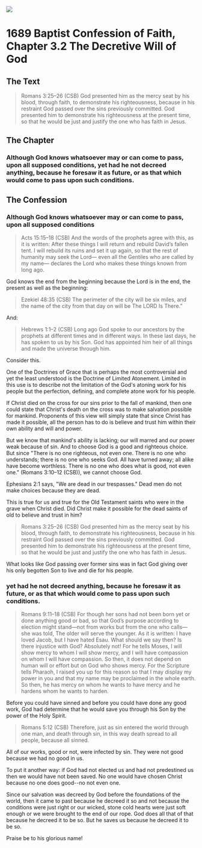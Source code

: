<img class="intro-right" src="/images/art-1689.png">

# 1689 Baptist Confession of Faith, Chapter 3.2 The Decretive Will of God

## The Text

>Romans 3:25–26 (CSB) God presented him as the mercy seat by his blood, through faith, to demonstrate his righteousness, because in his restraint God passed over the sins previously committed. God presented him to demonstrate his righteousness at the present time, so that he would be just and justify the one who has faith in Jesus.

## The Chapter

### Although God knows whatsoever may or can come to pass, upon all supposed conditions, yet had he not decreed anything, because he foresaw it as future, or as that which would come to pass upon such conditions.

## The Confession

### Although God knows whatsoever may or can come to pass, upon all supposed conditions

>Acts 15:15–18 (CSB) And the words of the prophets agree with this, as it is written: After these things I will return and rebuild David’s fallen tent. I will rebuild its ruins and set it up again, so that the rest of humanity may seek the Lord— even all the Gentiles who are called by my name— declares the Lord who makes these things known from long ago.

God knows the end from the beginning because the Lord is in the end, the present as well as the beginning:

>Ezekiel 48:35 (CSB) The perimeter of the city will be six miles, and the name of the city from that day on will be The LORD Is There.”

And:

>Hebrews 1:1–2 (CSB) Long ago God spoke to our ancestors by the prophets at different times and in different ways. In these last days, he has spoken to us by his Son. God has appointed him heir of all things and made the universe through him.

Consider this.

One of the Doctrines of Grace that is perhaps the most controversial and yet the least understood is the Doctrine of Limited Atonement. Limited in this use is to describe not the limitation of the God's atoning work for his people but the perfection, defining, and complete atone work for his people.

If Christ died on the cross for our sins prior to the fall of mankind, then one could state that Christ's death on the cross was to make salvation possible for mankind. Proponents of this view will simply state that since Christ has made it possible, all the person has to do is believe and trust him within their own ability and will and power.

But we know that mankind's ability is lacking; our will marred and our power weak because of sin. And to choose God is a good and righteous choice. But since "There is no one righteous, not even one. There is no one who understands; there is no one who seeks God. All have turned away; all alike have become worthless. There is no one who does what is good, not even one." (Romans 3:10–12 (CSB)), we cannot choose God.

Ephesians 2:1 says, "We are dead in our trespasses." Dead men do not make choices because they are dead.

This is true for us and true for the Old Testament saints who were in the grave when Christ died. Did Christ make it possible for the dead saints of old to believe and trust in him?

>Romans 3:25–26 (CSB) God presented him as the mercy seat by his blood, through faith, to demonstrate his righteousness, because in his restraint God passed over the sins previously committed. God presented him to demonstrate his righteousness at the present time, so that he would be just and justify the one who has faith in Jesus.

What looks like God passing over former sins was in fact God giving over his only begotten Son to live and die for his people. 

### yet had he not decreed anything, because he foresaw it as future, or as that which would come to pass upon such conditions.

>Romans 9:11–18 (CSB) For though her sons had not been born yet or done anything good or bad, so that God’s purpose according to election might stand—not from works but from the one who calls—she was told, The older will serve the younger. As it is written: I have loved Jacob, but I have hated Esau. What should we say then? Is there injustice with God? Absolutely not! For he tells Moses, I will show mercy to whom I will show mercy, and I will have compassion on whom I will have compassion. So then, it does not depend on human will or effort but on God who shows mercy. For the Scripture tells Pharaoh, I raised you up for this reason so that I may display my power in you and that my name may be proclaimed in the whole earth. So then, he has mercy on whom he wants to have mercy and he hardens whom he wants to harden.

Before you could have sinned and before you could have done any good work, God had determine that he would save you through his Son by the power of the Holy Spirit.

>Romans 5:12 (CSB) Therefore, just as sin entered the world through one man, and death through sin, in this way death spread to all people, because all sinned.

All of our works, good or not, were infected by sin. They were not good because we had no good in us. 

To put it another way: if God had not elected us and had not predestined us then we would have not been saved. No one would have chosen Christ because no one does good--no not even one.

Since our salvation was decreed by God before the foundations of the world, then it came to past because he decreed it so and not because the conditions were just right or our wicked, stone cold hearts were just soft enough or we were brought to the end of our rope. God does all that of that because he decreed it to be so. But he saves us because he decreed it to be so.

Praise be to his glorious name!
